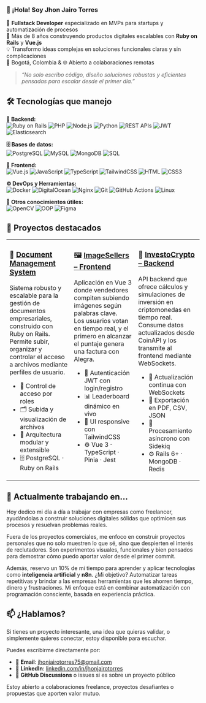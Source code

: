 ### 👋 ¡Hola! Soy **Jhon Jairo Torres**

🧠 **Fullstack Developer** especializado en MVPs para startups y automatización de procesos  
🚀 Más de 8 años construyendo productos digitales escalables con **Ruby on Rails** y **Vue.js**  
💡 Transformo ideas complejas en soluciones funcionales claras y sin complicaciones  
📍 Bogotá, Colombia & 🌐 Abierto a colaboraciones remotas  

> *“No solo escribo código, diseño soluciones robustas y eficientes pensadas para escalar desde el primer día.”*



## 🛠️ Tecnologías que manejo

**🔧 Backend:**  
![Ruby on Rails](https://img.shields.io/badge/-Ruby%20on%20Rails-DD0031?style=flat&logo=ruby-on-rails&logoColor=white)
![PHP](https://img.shields.io/badge/-PHP-777BB4?style=flat&logo=php&logoColor=white)
![Node.js](https://img.shields.io/badge/-Node.js-339933?style=flat&logo=nodedotjs&logoColor=white)
![Python](https://img.shields.io/badge/-Python-3776AB?style=flat&logo=python&logoColor=white)
![REST APIs](https://img.shields.io/badge/-REST%20APIs-6DB33F?style=flat)
![JWT](https://img.shields.io/badge/-JWT-000000?style=flat&logo=jsonwebtokens&logoColor=white)
![Elasticsearch](https://img.shields.io/badge/-Elasticsearch-005571?style=flat&logo=elasticsearch&logoColor=white)

**🗄️ Bases de datos:**  
![PostgreSQL](https://img.shields.io/badge/-PostgreSQL-336791?style=flat&logo=postgresql&logoColor=white)
![MySQL](https://img.shields.io/badge/-MySQL-4479A1?style=flat&logo=mysql&logoColor=white)
![MongoDB](https://img.shields.io/badge/-MongoDB-47A248?style=flat&logo=mongodb&logoColor=white)
![SQL](https://img.shields.io/badge/-SQL-4479A1?style=flat&logo=postgresql&logoColor=white)

**🎨 Frontend:**  
![Vue.js](https://img.shields.io/badge/-Vue.js-4FC08D?style=flat&logo=vue.js&logoColor=white)
![JavaScript](https://img.shields.io/badge/-JavaScript-F7DF1E?style=flat&logo=javascript&logoColor=black)
![TypeScript](https://img.shields.io/badge/-TypeScript-007ACC?style=flat&logo=typescript&logoColor=white)
![TailwindCSS](https://img.shields.io/badge/-TailwindCSS-38B2AC?style=flat&logo=tailwind-css&logoColor=white)
![HTML](https://img.shields.io/badge/-HTML5-E34F26?style=flat&logo=html5&logoColor=white)
![CSS3](https://img.shields.io/badge/-CSS3-1572B6?style=flat&logo=css3&logoColor=white)

**⚙️ DevOps y Herramientas:**  
![Docker](https://img.shields.io/badge/-Docker-2496ED?style=flat&logo=docker&logoColor=white)
![DigitalOcean](https://img.shields.io/badge/-DigitalOcean-0080FF?style=flat&logo=digitalocean&logoColor=white)
![Nginx](https://img.shields.io/badge/-Nginx-269539?style=flat&logo=nginx&logoColor=white)
![Git](https://img.shields.io/badge/-Git-F05032?style=flat&logo=git&logoColor=white)
![GitHub Actions](https://img.shields.io/badge/-GitHub%20Actions-2088FF?style=flat&logo=github-actions&logoColor=white)
![Linux](https://img.shields.io/badge/-Linux-FCC624?style=flat&logo=linux&logoColor=black)

**🧠 Otros conocimientos útiles:**  
![OpenCV](https://img.shields.io/badge/-OpenCV-5C3EE8?style=flat)
![OOP](https://img.shields.io/badge/-OOP-informational?style=flat)
![Figma](https://img.shields.io/badge/-Figma-F24E1E?style=flat&logo=figma&logoColor=white)




## 🚀 Proyectos destacados

<table>
  <tr>
    <td width="33%" valign="top">

### 📁 [Document Management System](https://github.com/jhonjat75/document_management_system)

Sistema robusto y escalable para la gestión de documentos empresariales, construido con Ruby on Rails.  
Permite subir, organizar y controlar el acceso a archivos mediante perfiles de usuario.

- 🔐 Control de acceso por roles  
- 🗂️ Subida y visualización de archivos  
- 🧱 Arquitectura modular y extensible  
- 🗄️ PostgreSQL · Ruby on Rails  

</td>
<td width="33%" valign="top">

### 🖼️ [ImageSellers – Frontend](https://github.com/jhonjat75/imagesellers_front)

Aplicación en Vue 3 donde vendedores compiten subiendo imágenes según palabras clave.  
Los usuarios votan en tiempo real, y el primero en alcanzar el puntaje genera una factura con Alegra.

- 👥 Autenticación JWT con login/registro  
- 📊 Leaderboard dinámico en vivo  
- 💅 UI responsive con TailwindCSS  
- ⚙️ Vue 3 · TypeScript · Pinia · Jest

</td>
<td width="33%" valign="top">

### 💸 [InvestoCrypto – Backend](https://github.com/jhonjat75/investocripto)

API backend que ofrece cálculos y simulaciones de inversión en criptomonedas en tiempo real.  
Consume datos actualizados desde CoinAPI y los transmite al frontend mediante WebSockets.

- 🔁 Actualización continua con WebSockets  
- 🧮 Exportación en PDF, CSV, JSON  
- 🧵 Procesamiento asíncrono con Sidekiq  
- ⚙️ Rails 6+ · MongoDB · Redis  

</td>
  </tr>
</table>



## 🧠 Actualmente trabajando en...

Hoy dedico mi día a día a trabajar con empresas como freelancer, ayudándolas a construir soluciones digitales sólidas que optimicen sus procesos y resuelvan problemas reales.

Fuera de los proyectos comerciales, me enfoco en construir proyectos personales que no solo muestren lo que sé, sino que despierten el interés de reclutadores. Son experimentos visuales, funcionales y bien pensados para demostrar cómo puedo aportar valor desde el primer commit.

Además, reservo un 10% de mi tiempo para aprender y aplicar tecnologías como **inteligencia artificial** y **n8n**. ¿Mi objetivo? Automatizar tareas repetitivas y brindar a las empresas herramientas que les ahorren tiempo, dinero y frustraciones. Mi enfoque está en combinar automatización con programación consciente, basada en experiencia práctica.

## 📫 ¿Hablamos?

Si tienes un proyecto interesante, una idea que quieras validar, o simplemente quieres conectar, estoy disponible para escuchar.

Puedes escribirme directamente por:

- 📩 **Email**: jhonjairotorres75@gmail.com  
- 💼 **LinkedIn**: [linkedin.com/in/jhonjairotorres](https://www.linkedin.com/in/jhonjairotorres/)
- 💬 **GitHub Discussions** o issues si es sobre un proyecto público

Estoy abierto a colaboraciones freelance, proyectos desafiantes o propuestas que aporten valor mutuo.

